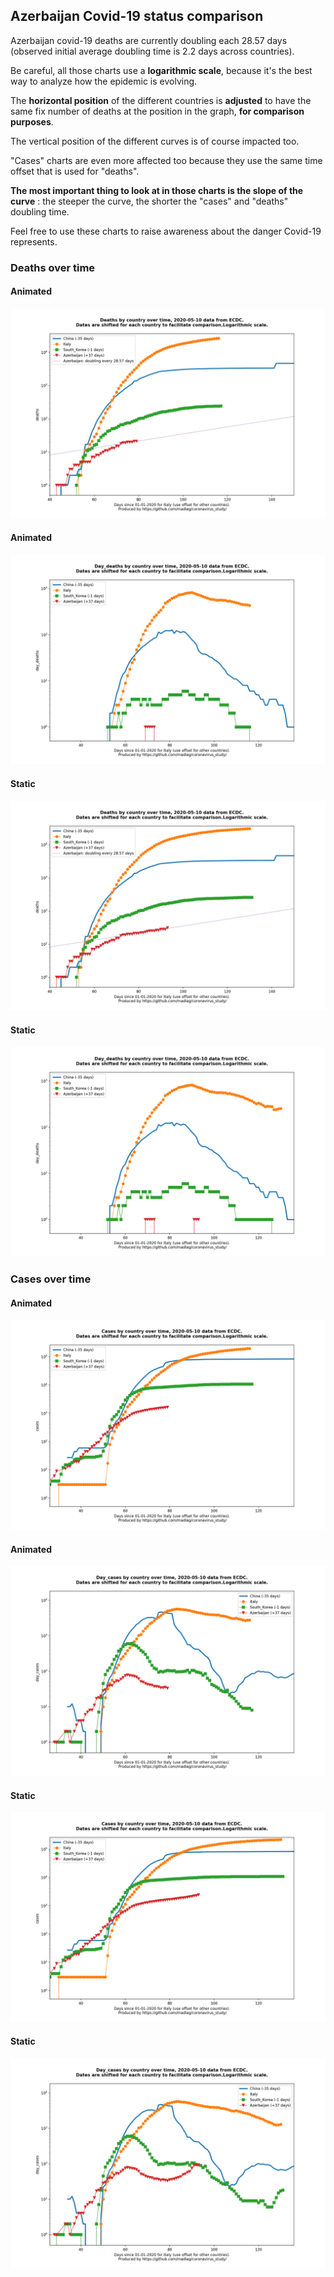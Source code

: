 ## Azerbaijan Covid-19 status comparison 

Azerbaijan covid-19 deaths are currently doubling each 28.57 days (observed initial average doubling time is 2.2 days across countries).



Be careful, all those charts use a **logarithmic scale**, because it's the best way to analyze how the epidemic is evolving.
 
The **horizontal position** of the different countries is **adjusted** to have the same fix number of deaths at the position in the graph, **for comparison purposes**.

The vertical position of the different curves is of course impacted too.

"Cases" charts are even more affected too because they use the same time offset that is used for "deaths".

**The most important thing to look at in those charts is the slope of the curve** : the steeper the curve, the shorter the "cases" and "deaths" doubling time.

Feel free to use these charts to raise awareness about the danger Covid-19 represents. 


 
### Deaths over time
 
#### Animated
![Azerbaijan covid-19 deaths animated chart](https://raw.githubusercontent.com/madlag/coronavirus_study/master/notebooks/graphs/2020-05-10/countries/Azerbaijan/2020-05-10_Azerbaijan_deaths.gif "Azerbaijan covid-19 deaths animated chart")   
 
#### Animated
![Azerbaijan covid-19 daily deaths animated chart](https://raw.githubusercontent.com/madlag/coronavirus_study/master/notebooks/graphs/2020-05-10/countries/Azerbaijan/2020-05-10_Azerbaijan_day_deaths.gif "Azerbaijan covid-19 day_deaths animated chart")   
 
#### Static
![Azerbaijan covid-19 deaths static chart](https://raw.githubusercontent.com/madlag/coronavirus_study/master/notebooks/graphs/2020-05-10/countries/Azerbaijan/2020-05-10_Azerbaijan_deaths.png "Azerbaijan covid-19 deaths static chart")   
 
#### Static
![Azerbaijan covid-19 daily deaths static chart](https://raw.githubusercontent.com/madlag/coronavirus_study/master/notebooks/graphs/2020-05-10/countries/Azerbaijan/2020-05-10_Azerbaijan_day_deaths.png "Azerbaijan covid-19 day_deaths static chart")   

 
### Cases over time
 
#### Animated
![Azerbaijan covid-19 cases animated chart](https://raw.githubusercontent.com/madlag/coronavirus_study/master/notebooks/graphs/2020-05-10/countries/Azerbaijan/2020-05-10_Azerbaijan_cases.gif "Azerbaijan covid-19 cases animated chart")   
 
#### Animated
![Azerbaijan covid-19 daily cases animated chart](https://raw.githubusercontent.com/madlag/coronavirus_study/master/notebooks/graphs/2020-05-10/countries/Azerbaijan/2020-05-10_Azerbaijan_day_cases.gif "Azerbaijan covid-19 day_cases animated chart")   
 
#### Static
![Azerbaijan covid-19 cases static chart](https://raw.githubusercontent.com/madlag/coronavirus_study/master/notebooks/graphs/2020-05-10/countries/Azerbaijan/2020-05-10_Azerbaijan_cases.png "Azerbaijan covid-19 cases static chart")   
 
#### Static
![Azerbaijan covid-19 daily cases static chart](https://raw.githubusercontent.com/madlag/coronavirus_study/master/notebooks/graphs/2020-05-10/countries/Azerbaijan/2020-05-10_Azerbaijan_day_cases.png "Azerbaijan covid-19 day_cases static chart")   

